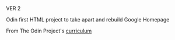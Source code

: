 VER 2

Odin first HTML project to take apart and rebuild Google Homepage

From The Odin Project's [curriculum](http://www.theodinproject.com/courses/web-development-101/lessons/html-css)
